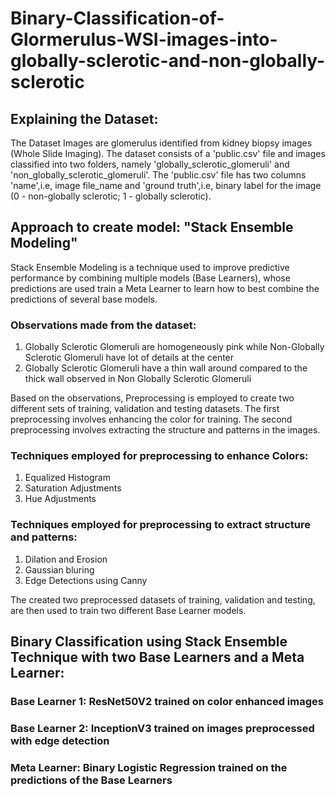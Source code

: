 # Binary-Classification-of-Glormerulus-WSI-images-into-globally-sclerotic-and-non-globally-sclerotic

## Explaining the Dataset:
The Dataset Images are glomerulus identified from kidney biopsy images (Whole Slide Imaging). The dataset consists of a 'public.csv' file and images classified into two folders, namely 'globally_sclerotic_glomeruli' and 'non_globally_sclerotic_glomeruli'. The 'public.csv' file has two columns 'name',i.e, image file_name and 'ground truth',i.e, binary label for the image (0 - non-globally sclerotic; 1 - globally sclerotic).

## Approach to create model: "Stack Ensemble Modeling"
Stack Ensemble Modeling is a technique used to improve predictive performance by combining multiple models (Base Learners), whose predictions are used train a Meta Learner to learn how to best combine the predictions of several base models.

### Observations made from the dataset:
1. Globally Sclerotic Glomeruli are homogeneously pink while Non-Globally Sclerotic Glomeruli have lot of details at the center
2. Globally Sclerotic Glomeruli have a thin wall around compared to the thick wall observed in Non Globally Sclerotic Glomeruli

Based on the observations, Preprocessing is employed to create two different sets of training, validation and testing datasets. The first preprocessing involves enhancing the color for training. The second preprocessing involves extracting the structure and patterns in the images.

### Techniques employed for preprocessing to enhance Colors:
1. Equalized Histogram
2. Saturation Adjustments
3. Hue Adjustments

### Techniques employed for preprocessing to extract structure and patterns:
1. Dilation and Erosion
2. Gaussian bluring
3. Edge Detections using Canny


The created two preprocessed datasets of training, validation and testing, are then used to train two different Base Learner models.

## Binary Classification using Stack Ensemble Technique with two Base Learners and a Meta Learner:
### Base Learner 1: ResNet50V2 trained on color enhanced images
### Base Learner 2: InceptionV3 trained on images preprocessed with edge detection
### Meta Learner: Binary Logistic Regression trained on the predictions of the Base Learners
